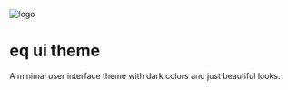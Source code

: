 ![logo](file://./assets/eq-ui-logo.svg)

# eq ui theme

A minimal user interface theme with dark colors and just beautiful looks.
